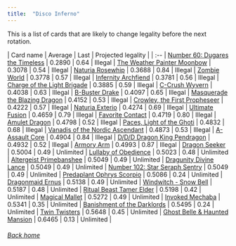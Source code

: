 ```yaml
---
title:  "Disco Inferno"
---
```


This is a list of cards that are likely to change legality before the next rotation.

| Card name | Average | Last | Projected legality |
| :-- |
[Number 60: Dugares the Timeless](https://db.ygoprodeck.com/card/?search=Number%2060:%20Dugares%20the%20Timeless) | 0.2890 | 0.64 | Illegal |
[The Weather Painter Moonbow](https://db.ygoprodeck.com/card/?search=The%20Weather%20Painter%20Moonbow) | 0.3078 | 0.54 | Illegal |
[Naturia Rosewhip](https://db.ygoprodeck.com/card/?search=Naturia%20Rosewhip) | 0.3688 | 0.84 | Illegal |
[Zombie World](https://db.ygoprodeck.com/card/?search=Zombie%20World) | 0.3778 | 0.57 | Illegal |
[Infernity Archfiend](https://db.ygoprodeck.com/card/?search=Infernity%20Archfiend) | 0.3781 | 0.56 | Illegal |
[Charge of the Light Brigade](https://db.ygoprodeck.com/card/?search=Charge%20of%20the%20Light%20Brigade) | 0.3885 | 0.59 | Illegal |
[C-Crush Wyvern](https://db.ygoprodeck.com/card/?search=C-Crush%20Wyvern) | 0.4038 | 0.63 | Illegal |
[B-Buster Drake](https://db.ygoprodeck.com/card/?search=B-Buster%20Drake) | 0.4097 | 0.65 | Illegal |
[Masquerade the Blazing Dragon](https://db.ygoprodeck.com/card/?search=Masquerade%20the%20Blazing%20Dragon) | 0.4152 | 0.53 | Illegal |
[Crowley, the First Propheseer](https://db.ygoprodeck.com/card/?search=Crowley,%20the%20First%20Propheseer) | 0.4222 | 0.57 | Illegal |
[Naturia Exterio](https://db.ygoprodeck.com/card/?search=Naturia%20Exterio) | 0.4274 | 0.69 | Illegal |
[Ultimate Fusion](https://db.ygoprodeck.com/card/?search=Ultimate%20Fusion) | 0.4659 | 0.79 | Illegal |
[Favorite Contact](https://db.ygoprodeck.com/card/?search=Favorite%20Contact) | 0.4719 | 0.80 | Illegal |
[Amulet Dragon](https://db.ygoprodeck.com/card/?search=Amulet%20Dragon) | 0.4798 | 0.52 | Illegal |
[Paces, Light of the Ghoti](https://db.ygoprodeck.com/card/?search=Paces,%20Light%20of%20the%20Ghoti) | 0.4832 | 0.68 | Illegal |
[Vanadis of the Nordic Ascendant](https://db.ygoprodeck.com/card/?search=Vanadis%20of%20the%20Nordic%20Ascendant) | 0.4873 | 0.53 | Illegal |
[A-Assault Core](https://db.ygoprodeck.com/card/?search=A-Assault%20Core) | 0.4904 | 0.84 | Illegal |
[D/D/D Dragon King Pendragon](https://db.ygoprodeck.com/card/?search=D/D/D%20Dragon%20King%20Pendragon) | 0.4932 | 0.52 | Illegal |
[Armory Arm](https://db.ygoprodeck.com/card/?search=Armory%20Arm) | 0.4993 | 0.87 | Illegal |
[Dragon Seeker](https://db.ygoprodeck.com/card/?search=Dragon%20Seeker) | 0.5004 | 0.49 | Unlimited |
[Lullaby of Obedience](https://db.ygoprodeck.com/card/?search=Lullaby%20of%20Obedience) | 0.5023 | 0.48 | Unlimited |
[Altergeist Primebanshee](https://db.ygoprodeck.com/card/?search=Altergeist%20Primebanshee) | 0.5049 | 0.49 | Unlimited |
[Dragunity Divine Lance](https://db.ygoprodeck.com/card/?search=Dragunity%20Divine%20Lance) | 0.5049 | 0.49 | Unlimited |
[Number 102: Star Seraph Sentry](https://db.ygoprodeck.com/card/?search=Number%20102:%20Star%20Seraph%20Sentry) | 0.5049 | 0.49 | Unlimited |
[Predaplant Ophrys Scorpio](https://db.ygoprodeck.com/card/?search=Predaplant%20Ophrys%20Scorpio) | 0.5086 | 0.24 | Unlimited |
[Dragonmaid Ernus](https://db.ygoprodeck.com/card/?search=Dragonmaid%20Ernus) | 0.5138 | 0.49 | Unlimited |
[Windwitch - Snow Bell](https://db.ygoprodeck.com/card/?search=Windwitch%20-%20Snow%20Bell) | 0.5187 | 0.48 | Unlimited |
[Ritual Beast Tamer Elder](https://db.ygoprodeck.com/card/?search=Ritual%20Beast%20Tamer%20Elder) | 0.5198 | 0.42 | Unlimited |
[Magical Mallet](https://db.ygoprodeck.com/card/?search=Magical%20Mallet) | 0.5272 | 0.49 | Unlimited |
[Invoked Mechaba](https://db.ygoprodeck.com/card/?search=Invoked%20Mechaba) | 0.5341 | 0.35 | Unlimited |
[Banishment of the Darklords](https://db.ygoprodeck.com/card/?search=Banishment%20of%20the%20Darklords) | 0.5495 | 0.24 | Unlimited |
[Twin Twisters](https://db.ygoprodeck.com/card/?search=Twin%20Twisters) | 0.5648 | 0.45 | Unlimited |
[Ghost Belle & Haunted Mansion](https://db.ygoprodeck.com/card/?search=Ghost%20Belle%20%26%20Haunted%20Mansion) | 0.6465 | 0.13 | Unlimited |

###### [Back home](index)